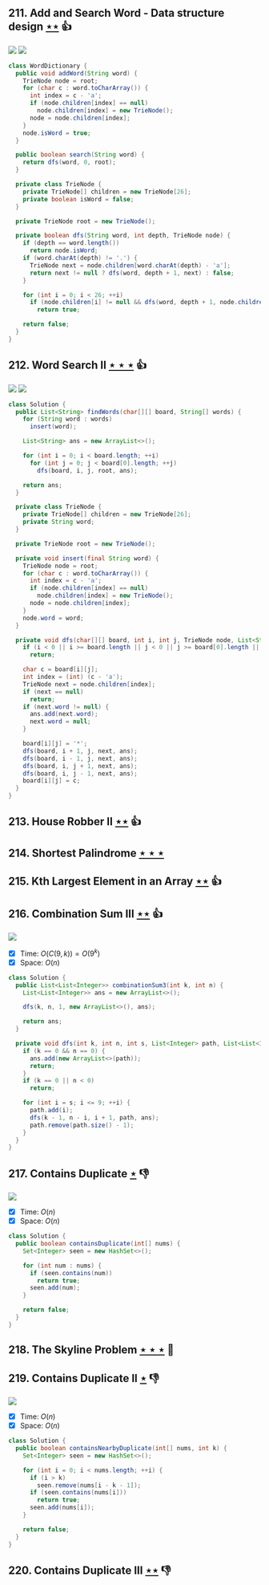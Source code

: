 ## 211. Add and Search Word - Data structure design [$\star\star$](https://leetcode.com/problems/add-and-search-word-data-structure-design) :thumbsup:

![](https://img.shields.io/badge/-Backtracking-D0104C.svg?style=flat-square) ![](https://img.shields.io/badge/-Trie-A5A051.svg?style=flat-square)

```java
class WordDictionary {
  public void addWord(String word) {
    TrieNode node = root;
    for (char c : word.toCharArray()) {
      int index = c - 'a';
      if (node.children[index] == null)
        node.children[index] = new TrieNode();
      node = node.children[index];
    }
    node.isWord = true;
  }

  public boolean search(String word) {
    return dfs(word, 0, root);
  }

  private class TrieNode {
    private TrieNode[] children = new TrieNode[26];
    private boolean isWord = false;
  }

  private TrieNode root = new TrieNode();

  private boolean dfs(String word, int depth, TrieNode node) {
    if (depth == word.length())
      return node.isWord;
    if (word.charAt(depth) != '.') {
      TrieNode next = node.children[word.charAt(depth) - 'a'];
      return next != null ? dfs(word, depth + 1, next) : false;
    }

    for (int i = 0; i < 26; ++i)
      if (node.children[i] != null && dfs(word, depth + 1, node.children[i]))
        return true;

    return false;
  }
}
```

## 212. Word Search II [$\star\star\star$](https://leetcode.com/problems/word-search-ii) :thumbsup:

![](https://img.shields.io/badge/-Backtracking-D0104C.svg?style=flat-square) ![](https://img.shields.io/badge/-Trie-A5A051.svg?style=flat-square)

```java
class Solution {
  public List<String> findWords(char[][] board, String[] words) {
    for (String word : words)
      insert(word);

    List<String> ans = new ArrayList<>();

    for (int i = 0; i < board.length; ++i)
      for (int j = 0; j < board[0].length; ++j)
        dfs(board, i, j, root, ans);

    return ans;
  }

  private class TrieNode {
    private TrieNode[] children = new TrieNode[26];
    private String word;
  }

  private TrieNode root = new TrieNode();

  private void insert(final String word) {
    TrieNode node = root;
    for (char c : word.toCharArray()) {
      int index = c - 'a';
      if (node.children[index] == null)
        node.children[index] = new TrieNode();
      node = node.children[index];
    }
    node.word = word;
  }

  private void dfs(char[][] board, int i, int j, TrieNode node, List<String> ans) {
    if (i < 0 || i >= board.length || j < 0 || j >= board[0].length || board[i][j] == '*')
      return;

    char c = board[i][j];
    int index = (int) (c - 'a');
    TrieNode next = node.children[index];
    if (next == null)
      return;
    if (next.word != null) {
      ans.add(next.word);
      next.word = null;
    }

    board[i][j] = '*';
    dfs(board, i + 1, j, next, ans);
    dfs(board, i - 1, j, next, ans);
    dfs(board, i, j + 1, next, ans);
    dfs(board, i, j - 1, next, ans);
    board[i][j] = c;
  }
}
```

## 213. House Robber II [$\star\star$](https://leetcode.com/problems/house-robber-ii) :thumbsup:

## 214. Shortest Palindrome [$\star\star\star$](https://leetcode.com/problems/shortest-palindrome)

## 215. Kth Largest Element in an Array [$\star\star$](https://leetcode.com/problems/kth-largest-element-in-an-array) :thumbsup:

## 216. Combination Sum III [$\star\star$](https://leetcode.com/problems/combination-sum-iii) :thumbsup:

![](https://img.shields.io/badge/-Backtracking-D0104C.svg?style=flat-square)

- [x] Time: $O(C(9, k)) = O(9^k)$
- [x] Space: $O(n)$

```java
class Solution {
  public List<List<Integer>> combinationSum3(int k, int n) {
    List<List<Integer>> ans = new ArrayList<>();

    dfs(k, n, 1, new ArrayList<>(), ans);

    return ans;
  }

  private void dfs(int k, int n, int s, List<Integer> path, List<List<Integer>> ans) {
    if (k == 0 && n == 0) {
      ans.add(new ArrayList<>(path));
      return;
    }
    if (k == 0 || n < 0)
      return;

    for (int i = s; i <= 9; ++i) {
      path.add(i);
      dfs(k - 1, n - i, i + 1, path, ans);
      path.remove(path.size() - 1);
    }
  }
}
```

## 217. Contains Duplicate [$\star$](https://leetcode.com/problems/contains-duplicate) :thumbsdown:

![](https://img.shields.io/badge/-Hash%20Table-7BA23F.svg?style=flat-square)

- [x] Time: $O(n)$
- [x] Space: $O(n)$

```java
class Solution {
  public boolean containsDuplicate(int[] nums) {
    Set<Integer> seen = new HashSet<>();

    for (int num : nums) {
      if (seen.contains(num))
        return true;
      seen.add(num);
    }

    return false;
  }
}
```

## 218. The Skyline Problem [$\star\star\star$](https://leetcode.com/problems/the-skyline-problem) :muscle:

## 219. Contains Duplicate II [$\star$](https://leetcode.com/problems/contains-duplicate-ii) :thumbsdown:

![](https://img.shields.io/badge/-Hash%20Table-7BA23F.svg?style=flat-square)

- [x] Time: $O(n)$
- [x] Space: $O(n)$

```java
class Solution {
  public boolean containsNearbyDuplicate(int[] nums, int k) {
    Set<Integer> seen = new HashSet<>();

    for (int i = 0; i < nums.length; ++i) {
      if (i > k)
        seen.remove(nums[i - k - 1]);
      if (seen.contains(nums[i]))
        return true;
      seen.add(nums[i]);
    }

    return false;
  }
}
```

## 220. Contains Duplicate III [$\star\star$](https://leetcode.com/problems/contains-duplicate-iii) :thumbsdown:
